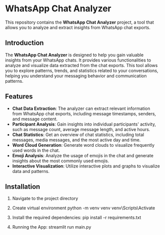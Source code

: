 # WhatsApp Chat Analyzer

This repository contains the **WhatsApp Chat Analyzer** project, a tool that allows you to analyze and extract insights from WhatsApp chat exports.

## Introduction

The **WhatsApp Chat Analyzer** is designed to help you gain valuable insights from your WhatsApp chats. It provides various functionalities to analyze and visualize data extracted from the chat exports. This tool allows you to explore patterns, trends, and statistics related to your conversations, helping you understand your messaging behavior and communication patterns.

## Features

- **Chat Data Extraction**: The analyzer can extract relevant information from WhatsApp chat exports, including message timestamps, senders, and message content.
- **Participant Analysis**: Gain insights into individual participants' activity, such as message count, average message length, and active hours.
- **Chat Statistics**: Get an overview of chat statistics, including total messages, media messages, and the most active day and time.
- **Word Cloud Generation**: Generate word clouds to visualize frequently used words in the chat.
- **Emoji Analysis**: Analyze the usage of emojis in the chat and generate insights about the most commonly used emojis.
- **Interactive Visualization**: Utilize interactive plots and graphs to visualize data and patterns.

## Installation


1. Navigate to the project directory
   
2. Create virtual environment
   python -m venv venv
   venv\Scripts\Activate

3. Install the required dependencies:
    pip install -r requirements.txt
   
4. Running the App:
    streamlit run main.py
   
